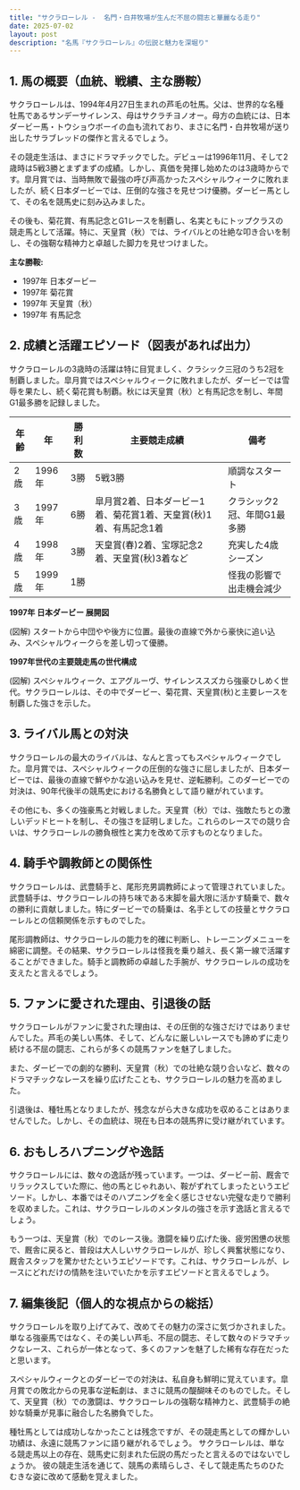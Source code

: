 ```yaml
---
title: "サクラローレル -  名門・白井牧場が生んだ不屈の闘志と華麗なる走り"
date: 2025-07-02
layout: post
description: "名馬『サクラローレル』の伝説と魅力を深堀り"
---
```


## 1. 馬の概要（血統、戦績、主な勝鞍）

サクラローレルは、1994年4月27日生まれの芦毛の牡馬。父は、世界的な名種牡馬であるサンデーサイレンス、母はサクラチヨノオー。母方の血統には、日本ダービー馬・トウショウボーイの血も流れており、まさに名門・白井牧場が送り出したサラブレッドの傑作と言えるでしょう。

その競走生活は、まさにドラマチックでした。デビューは1996年11月、そして2歳時は5戦3勝とまずまずの成績。しかし、真価を発揮し始めたのは3歳時からです。皐月賞では、当時無敗で最強の呼び声高かったスペシャルウィークに敗れましたが、続く日本ダービーでは、圧倒的な強さを見せつけ優勝。ダービー馬として、その名を競馬史に刻み込みました。

その後も、菊花賞、有馬記念とG1レースを制覇し、名実ともにトップクラスの競走馬として活躍。特に、天皇賞（秋）では、ライバルとの壮絶な叩き合いを制し、その強靭な精神力と卓越した脚力を見せつけました。

**主な勝鞍:**

* 1997年 日本ダービー
* 1997年 菊花賞
* 1997年 天皇賞（秋）
* 1997年 有馬記念


## 2. 成績と活躍エピソード（図表があれば出力）

サクラローレルの3歳時の活躍は特に目覚ましく、クラシック三冠のうち2冠を制覇しました。皐月賞ではスペシャルウィークに敗れましたが、ダービーでは雪辱を果たし、続く菊花賞も制覇。秋には天皇賞（秋）と有馬記念を制し、年間G1最多勝を記録しました。

| 年齢 | 年 | 勝利数 | 主要競走成績 | 備考 |
|---|---|---|---|---|
| 2歳 | 1996年 | 3勝 | 5戦3勝 | 順調なスタート |
| 3歳 | 1997年 | 6勝 | 皐月賞2着、日本ダービー1着、菊花賞1着、天皇賞(秋)1着、有馬記念1着 | クラシック2冠、年間G1最多勝 |
| 4歳 | 1998年 | 3勝 | 天皇賞(春)2着、宝塚記念2着、天皇賞(秋)3着など | 充実した4歳シーズン |
| 5歳 | 1999年 | 1勝 |  | 怪我の影響で出走機会減少 |


**1997年 日本ダービー 展開図**

(図解)
スタートから中団やや後方に位置。最後の直線で外から豪快に追い込み、スペシャルウィークらを差し切って優勝。


**1997年世代の主要競走馬の世代構成**

(図解)
スペシャルウィーク、エアグルーヴ、サイレンススズカら強豪ひしめく世代。サクラローレルは、その中でダービー、菊花賞、天皇賞(秋)と主要レースを制覇した強さを示した。


## 3. ライバル馬との対決

サクラローレルの最大のライバルは、なんと言ってもスペシャルウィークでした。皐月賞では、スペシャルウィークの圧倒的な強さに屈しましたが、日本ダービーでは、最後の直線で鮮やかな追い込みを見せ、逆転勝利。このダービーでの対決は、90年代後半の競馬史における名勝負として語り継がれています。

その他にも、多くの強豪馬と対戦しました。天皇賞（秋）では、強敵たちとの激しいデッドヒートを制し、その強さを証明しました。これらのレースでの競り合いは、サクラローレルの勝負根性と実力を改めて示すものとなりました。


## 4. 騎手や調教師との関係性

サクラローレルは、武豊騎手と、尾形充男調教師によって管理されていました。武豊騎手は、サクラローレルの持ち味である末脚を最大限に活かす騎乗で、数々の勝利に貢献しました。特にダービーでの騎乗は、名手としての技量とサクラローレルとの信頼関係を示すものでした。

尾形調教師は、サクラローレルの能力を的確に判断し、トレーニングメニューを綿密に調整。その結果、サクラローレルは怪我を乗り越え、長く第一線で活躍することができました。騎手と調教師の卓越した手腕が、サクラローレルの成功を支えたと言えるでしょう。


## 5. ファンに愛された理由、引退後の話

サクラローレルがファンに愛された理由は、その圧倒的な強さだけではありませんでした。芦毛の美しい馬体、そして、どんなに厳しいレースでも諦めずに走り続ける不屈の闘志、これらが多くの競馬ファンを魅了しました。

また、ダービーでの劇的な勝利、天皇賞（秋）での壮絶な競り合いなど、数々のドラマチックなレースを繰り広げたことも、サクラローレルの魅力を高めました。

引退後は、種牡馬となりましたが、残念ながら大きな成功を収めることはありませんでした。しかし、その血統は、現在も日本の競馬界に受け継がれています。


## 6. おもしろハプニングや逸話

サクラローレルには、数々の逸話が残っています。一つは、ダービー前、厩舎でリラックスしていた際に、他の馬とじゃれあい、鞍がずれてしまったというエピソード。しかし、本番ではそのハプニングを全く感じさせない完璧な走りで勝利を収めました。これは、サクラローレルのメンタルの強さを示す逸話と言えるでしょう。

もう一つは、天皇賞（秋）でのレース後。激闘を繰り広げた後、疲労困憊の状態で、厩舎に戻ると、普段は大人しいサクラローレルが、珍しく興奮状態になり、厩舎スタッフを驚かせたというエピソードです。これは、サクラローレルが、レースにどれだけの情熱を注いでいたかを示すエピソードと言えるでしょう。


## 7. 編集後記（個人的な視点からの総括）

サクラローレルを取り上げてみて、改めてその魅力の深さに気づかされました。単なる強豪馬ではなく、その美しい芦毛、不屈の闘志、そして数々のドラマチックなレース、これらが一体となって、多くのファンを魅了した稀有な存在だったと思います。

スペシャルウィークとのダービーでの対決は、私自身も鮮明に覚えています。皐月賞での敗北からの見事な逆転劇は、まさに競馬の醍醐味そのものでした。そして、天皇賞（秋）での激闘は、サクラローレルの強靭な精神力と、武豊騎手の絶妙な騎乗が見事に融合した名勝負でした。

種牡馬としては成功しなかったことは残念ですが、その競走馬としての輝かしい功績は、永遠に競馬ファンに語り継がれるでしょう。  サクラローレルは、単なる競走馬以上の存在、競馬史に刻まれた伝説の馬だったと言えるのではないでしょうか。  彼の競走生活を通じて、競馬の素晴らしさ、そして競走馬たちのひたむきな姿に改めて感動を覚えました。
